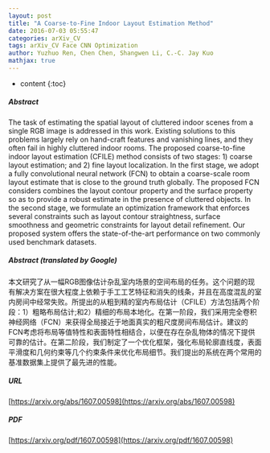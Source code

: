 ```yaml
---
layout: post
title: "A Coarse-to-Fine Indoor Layout Estimation Method"
date: 2016-07-03 05:55:47
categories: arXiv_CV
tags: arXiv_CV Face CNN Optimization
author: Yuzhuo Ren, Chen Chen, Shangwen Li, C.-C. Jay Kuo
mathjax: true
---
```


* content
{:toc}

##### Abstract
The task of estimating the spatial layout of cluttered indoor scenes from a single RGB image is addressed in this work. Existing solutions to this problems largely rely on hand-craft features and vanishing lines, and they often fail in highly cluttered indoor rooms. The proposed coarse-to-fine indoor layout estimation (CFILE) method consists of two stages: 1) coarse layout estimation; and 2) fine layout localization. In the first stage, we adopt a fully convolutional neural network (FCN) to obtain a coarse-scale room layout estimate that is close to the ground truth globally. The proposed FCN considers combines the layout contour property and the surface property so as to provide a robust estimate in the presence of cluttered objects. In the second stage, we formulate an optimization framework that enforces several constraints such as layout contour straightness, surface smoothness and geometric constraints for layout detail refinement. Our proposed system offers the state-of-the-art performance on two commonly used benchmark datasets.

##### Abstract (translated by Google)
本文研究了从一幅RGB图像估计杂乱室内场景的空间布局的任务。这个问题的现有解决方案在很大程度上依赖于手工工艺特征和消失的线条，并且在高度混乱的室内房间中经常失败。所提出的从粗到精的室内布局估计（CFILE）方法包括两个阶段：1）粗略布局估计;和2）精细的布局本地化。在第一阶段，我们采用完全卷积神经网络（FCN）来获得全局接近于地面真实的粗尺度房间布局估计。建议的FCN考虑将布局等值特性和表面特性相结合，以便在存在杂乱物体的情况下提供可靠的估计。在第二阶段，我们制定了一个优化框架，强化布局轮廓直线度，表面平滑度和几何约束等几个约束条件来优化布局细节。我们提出的系统在两个常用的基准数据集上提供了最先进的性能。

##### URL
[https://arxiv.org/abs/1607.00598](https://arxiv.org/abs/1607.00598)

##### PDF
[https://arxiv.org/pdf/1607.00598](https://arxiv.org/pdf/1607.00598)

